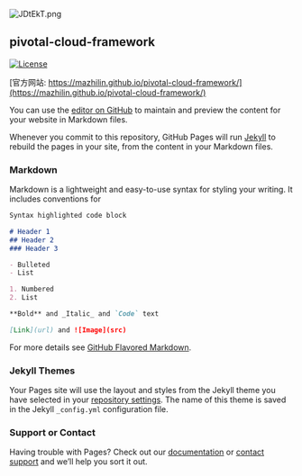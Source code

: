 ![JDtEkT.png](https://s1.ax1x.com/2020/04/24/JDtEkT.png)

## pivotal-cloud-framework
[![License](https://img.shields.io/badge/license-Apache%202-4EB1BA.svg)](https://www.apache.org/licenses/LICENSE-2.0.html)

[官方网站: https://mazhilin.github.io/pivotal-cloud-framework/](https://mazhilin.github.io/pivotal-cloud-framework/)


You can use the [editor on GitHub](https://github.com/mazhilin/pivotal-cloud-framework/edit/master/README.md) to maintain and preview the content for your website in Markdown files.

Whenever you commit to this repository, GitHub Pages will run [Jekyll](https://jekyllrb.com/) to rebuild the pages in your site, from the content in your Markdown files.

### Markdown



Markdown is a lightweight and easy-to-use syntax for styling your writing. It includes conventions for

```markdown
Syntax highlighted code block

# Header 1
## Header 2
### Header 3

- Bulleted
- List

1. Numbered
2. List

**Bold** and _Italic_ and `Code` text

[Link](url) and ![Image](src)
```

For more details see [GitHub Flavored Markdown](https://guides.github.com/features/mastering-markdown/).

### Jekyll Themes

Your Pages site will use the layout and styles from the Jekyll theme you have selected in your [repository settings](https://github.com/mazhilin/pivotal-cloud-framework/settings). The name of this theme is saved in the Jekyll `_config.yml` configuration file.

### Support or Contact

Having trouble with Pages? Check out our [documentation](https://help.github.com/categories/github-pages-basics/) or [contact support](https://github.com/contact) and we’ll help you sort it out.
